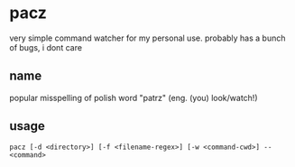 # pacz

very simple command watcher for my personal use. probably has a bunch of bugs, i dont care

## name

popular misspelling of polish word "patrz" (eng. (you) look/watch!)

## usage

```
pacz [-d <directory>] [-f <filename-regex>] [-w <command-cwd>] -- <command>
```

